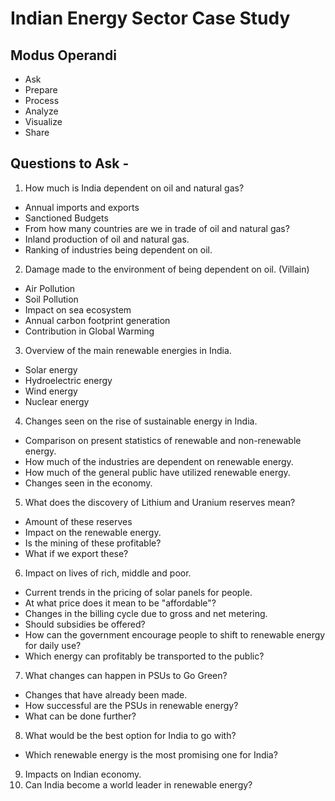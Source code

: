 # Indian Energy Sector Case Study
## Modus Operandi
* Ask
* Prepare
* Process
* Analyze
* Visualize
* Share

## Questions to Ask - 
1. How much is India dependent on oil and natural gas?
  * Annual imports and exports
  * Sanctioned Budgets
  * From how many countries are we in trade of oil and natural gas?
  * Inland production of oil and natural gas.
  * Ranking of industries being dependent on oil. 
2. Damage made to the environment of being dependent on oil. (Villain)
  * Air Pollution
  * Soil Pollution
  * Impact on sea ecosystem
  * Annual carbon footprint generation
  * Contribution in Global Warming
3. Overview of the main renewable energies in India. 
  * Solar energy 
  * Hydroelectric energy
  * Wind energy 
  * Nuclear energy 
4. Changes seen on the rise of sustainable energy in India. 
  * Comparison on present statistics of renewable and non-renewable energy. 
  * How much of the industries are dependent on renewable energy. 
  * How much of the general public have utilized renewable energy. 
  * Changes seen in the economy. 
5. What does the discovery of Lithium and Uranium reserves mean?
  * Amount of these reserves
  * Impact on the renewable energy. 
  * Is the mining of these profitable?
  * What if we export these? 
6. Impact on lives of rich, middle and poor. 
  * Current trends in the pricing of solar panels for people. 
  * At what price does it mean to be "affordable"?
  * Changes in the billing cycle due to gross and net metering. 
  * Should subsidies be offered?
  * How can the government encourage people to shift to renewable energy for daily use? 
  * Which energy can profitably be transported to the public?
7. What changes can happen in PSUs to Go Green? 
  * Changes that have already been made.
  * How successful are the PSUs in renewable energy? 
  * What can be done further?
8. What would be the best option for India to go with? 
  * Which renewable energy is the most promising one for India? 
9. Impacts on Indian economy. 
10. Can India become a world leader in renewable energy?
